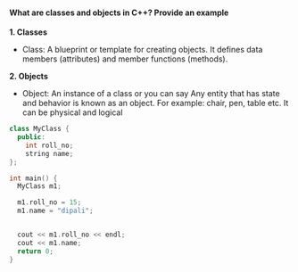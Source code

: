 <h4>What are classes and objects in C++? Provide an example</h4>

<b>1. Classes</b>

- Class: A blueprint or template for creating objects. It defines data members (attributes) and member functions (methods).

<b>2. Objects</b>

- Object: An instance of a class or you can say Any entity that has state and behavior is known as an object. For example: chair, pen, table etc. It can be physical and logical

```cpp
class MyClass {       
  public:             
    int roll_no;        
    string name;  
};

int main() {
  MyClass m1;  

  m1.roll_no = 15; 
  m1.name = "dipali";


  cout << m1.roll_no << endl;
  cout << m1.name;
  return 0;
}
```